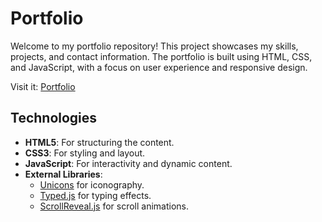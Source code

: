 # Portfolio

Welcome to my portfolio repository! This project showcases my skills, projects, and contact information. The portfolio is built using HTML, CSS, and JavaScript, with a focus on user experience and responsive design.

Visit it: [Portfolio](https://haileylian.github.io/)

## Technologies

- **HTML5**: For structuring the content.
- **CSS3**: For styling and layout.
- **JavaScript**: For interactivity and dynamic content.
- **External Libraries**:
  - [Unicons](https://iconscout.com/unicons) for iconography.
  - [Typed.js](https://github.com/mattboldt/typed.js/) for typing effects.
  - [ScrollReveal.js](https://scrollrevealjs.org/) for scroll animations.
